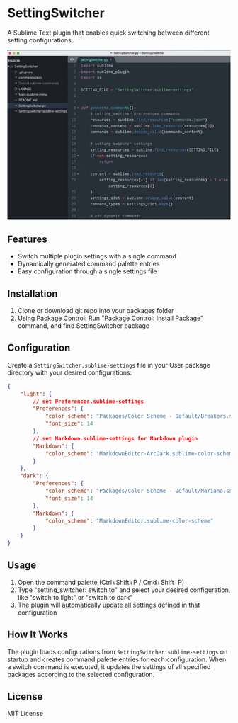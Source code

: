# SettingSwitcher

A Sublime Text plugin that enables quick switching between different setting configurations.

![](./preview.gif)

## Features

-   Switch multiple plugin settings with a single command
-   Dynamically generated command palette entries
-   Easy configuration through a single settings file

## Installation

1. Clone or download git repo into your packages folder
2. Using Package Control:
   Run "Package Control: Install Package" command, and find SettingSwitcher package

## Configuration

Create a `SettingSwitcher.sublime-settings` file in your User package directory with your desired configurations:

```json
{
    "light": {
        // set Preferences.sublime-settings
        "Preferences": {
            "color_scheme": "Packages/Color Scheme - Default/Breakers.sublime-color-scheme",
            "font_size": 14
        },
        // set Markdown.sublime-settings for Markdown plugin
        "Markdown": {
            "color_scheme": "MarkdownEditor-ArcDark.sublime-color-scheme"
        }
    },
    "dark": {
        "Preferences": {
            "color_scheme": "Packages/Color Scheme - Default/Mariana.sublime-color-scheme",
            "font_size": 14
        },
        "Markdown": {
            "color_scheme": "MarkdownEditor.sublime-color-scheme"
        }
    }
}
```

## Usage

1. Open the command palette (Ctrl+Shift+P / Cmd+Shift+P)
2. Type "setting_switcher: switch to" and select your desired configuration, like "switch to light" or "switch to dark"
3. The plugin will automatically update all settings defined in that configuration

## How It Works

The plugin loads configurations from `SettingSwitcher.sublime-settings` on startup and creates command palette entries for each configuration. When a switch command is executed, it updates the settings of all specified packages according to the selected configuration.

## License

MIT License
